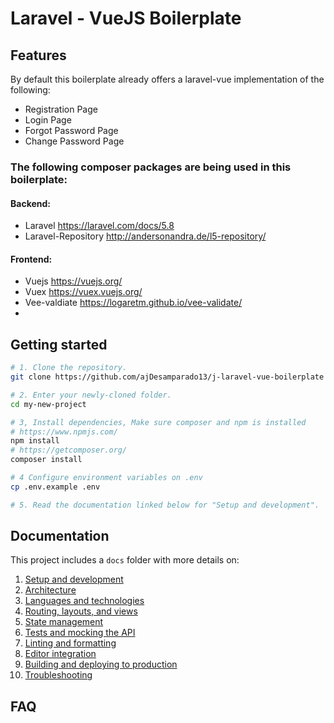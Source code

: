 # Laravel - VueJS Boilerplate

## Features

By default this boilerplate already offers a laravel-vue implementation of the following:

-   Registration Page
-   Login Page
-   Forgot Password Page
-   Change Password Page

### The following composer packages are being used in this boilerplate:

#### Backend:

-   Laravel https://laravel.com/docs/5.8
-   Laravel-Repository http://andersonandra.de/l5-repository/

#### Frontend:

-   Vuejs https://vuejs.org/
-   Vuex https://vuex.vuejs.org/
-   Vee-valdiate https://logaretm.github.io/vee-validate/
-

## Getting started

```bash
# 1. Clone the repository.
git clone https://github.com/ajDesamparado13/j-laravel-vue-boilerplate my-new-project

# 2. Enter your newly-cloned folder.
cd my-new-project

# 3, Install dependencies, Make sure composer and npm is installed
# https://www.npmjs.com/
npm install
# https://getcomposer.org/
composer install

# 4 Configure environment variables on .env
cp .env.example .env

# 5. Read the documentation linked below for "Setup and development".
```

## Documentation

This project includes a `docs` folder with more details on:

1.  [Setup and development](docs/setup.md)
1.  [Architecture](docs/architecture.md)
1.  [Languages and technologies](docs/tech.md)
1.  [Routing, layouts, and views](docs/routing.md)
1.  [State management](docs/state.md)
1.  [Tests and mocking the API](docs/tests.md)
1.  [Linting and formatting](docs/linting.md)
1.  [Editor integration](docs/editors.md)
1.  [Building and deploying to production](docs/production.md)
1.  [Troubleshooting](docs/troubleshooting.md)

## FAQ
